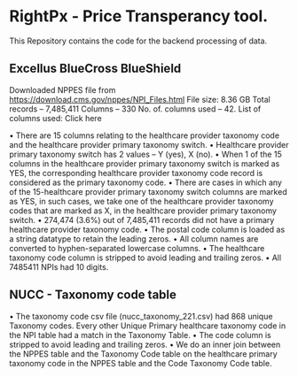 RightPx - Price Transperancy tool.
==============
This Repository contains the code for the backend processing of data.

Excellus BlueCross BlueShield 
-----------------------------

   Downloaded NPPES file from https://download.cms.gov/nppes/NPI_Files.html
   File size: 8.36 GB
   Total records – 7,485,411 
   Columns – 330
   No. of. columns used – 42.
   List of columns used: Click here


   •	There are 15 columns relating to the healthcare provider taxonomy code and the healthcare provider primary taxonomy switch.
   •	Healthcare provider primary taxonomy switch has 2 values – Y (yes), X (no).
   •	When 1 of the 15 columns in the healthcare provider primary taxonomy switch is marked as YES, the corresponding healthcare provider taxonomy code record is considered as the primary taxonomy code.
   •	There are cases in which any of the 15-healthcare provider primary taxonomy switch columns are marked as YES, in such cases, we take one of the healthcare provider taxonomy codes that are marked as X, in the healthcare provider primary taxonomy switch.
   •	274,474 (3.6%) out of 7,485,411 records did not have a primary healthcare provider taxonomy code. 
   •	The postal code column is loaded as a string datatype to retain the leading zeros.
   •	All column names are converted to hyphen-separated lowercase columns.
   •	The healthcare taxonomy code column is stripped to avoid leading and trailing zeros.
   •	All 7485411 NPIs had 10 digits.

NUCC - Taxonomy code table
--------------------------

   •	The taxonomy code csv file (nucc_taxonomy_221.csv) had 868 unique Taxonomy codes. Every other Unique Primary healthcare taxonomy code in the NPI table had a match in the Taxonomy Table.
   •	The code column is stripped to avoid leading and trailing zeros.
   •	We do an inner join between the NPPES table and the Taxonomy Code table on the healthcare primary taxonomy code in the NPPES table and the Code Taxonomy Code table.
